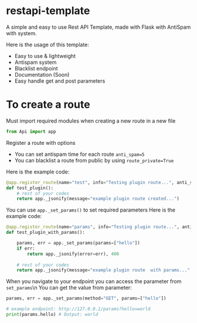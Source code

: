 # restapi-template
A simple and easy to use Rest API Template, made with Flask with AntiSpam with system.

Here is the usage of this template:
 - Easy to use & lightweight
 - Antispam system
 - Blacklist endpoint
 - Documentation (Soon)
 - Easy handle get and post parameters

# To create a route 
Must import required modules when creating a new route in a new file
```python
from Api import app
```
Register a route with options
- You can set antispam time for each route `anti_spam=5`
- You can blacklist a route from public by using `route_private=True`

Here is the example code:
```python
@app.register_route(name="test", info="Testing plugin route...", anti_spam=4)
def test_plugin():
    # rest of your codes
    return app._jsonify(message="example plugin route created...")
```

You can use `app._set_params()` to set required parameters
Here is the example code:
```python
@app.register_route(name="params", info="Testing plugin route...", anti_spam=4, params=["hello"])
def test_plugin_with_params():

    params, err = app._set_params(params=["hello"])
    if err:
        return app._jsonify(error=err), 400
    
    # rest of your codes
    return app._jsonify(message="example plugin route  with params...", hello=params.hello)
```
When you navigate to your endpoint you can access the parameter from `set_params`\n
You can get the value from parameter:

```python
params, err = app._set_params(method="GET", params=["hello"])

# example endpoint: http://127.0.0.1/params?hello=world
print(params.hello) # Output: world
```
